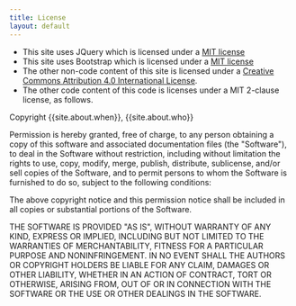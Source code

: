 ```yaml
---
title: License
layout: default
---
```


- This site uses JQuery which is licensed under a [MIT license](https://jquery.org/license/) 
- This site uses Bootstrap which is licensed  under a [MIT license](https://mdbootstrap.com/general/license/)
- The other non-code content of this site is licensed under a [Creative Commons Attribution 4.0 International License](https://github.com/idleberg/Creative-Commons-Markdown/blob/master/4.0/by.markdown).
- The other code content of this code is licenses under a MIT 2-clause license, as follows.

Copyright {{site.about.when}}, {{site.about.who}}

Permission is hereby granted, free of charge, to any person obtaining a copy of this software and associated documentation files (the "Software"), to deal in the Software without restriction, including without limitation the rights to use, copy, modify, merge, publish, distribute, sublicense, and/or sell copies of the Software, and to permit persons to whom the Software is furnished to do so, subject to the following conditions:

The above copyright notice and this permission notice shall be included in all copies or substantial portions of the Software.

THE SOFTWARE IS PROVIDED "AS IS", WITHOUT WARRANTY OF ANY KIND, EXPRESS OR IMPLIED, INCLUDING BUT NOT LIMITED TO THE WARRANTIES OF MERCHANTABILITY, FITNESS FOR A PARTICULAR PURPOSE AND NONINFRINGEMENT. IN NO EVENT SHALL THE AUTHORS OR COPYRIGHT HOLDERS BE LIABLE FOR ANY CLAIM, DAMAGES OR OTHER LIABILITY, WHETHER IN AN ACTION OF CONTRACT, TORT OR OTHERWISE, ARISING FROM, OUT OF OR IN CONNECTION WITH THE SOFTWARE OR THE USE OR OTHER DEALINGS IN THE SOFTWARE.
